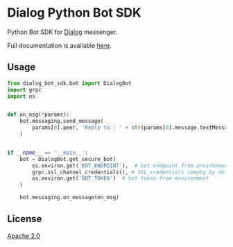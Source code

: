Dialog Python Bot SDK
=================


Python Bot SDK for [Dialog](https://dlg.im) messenger.

Full documentation is available [here](https://dialogs.github.io/bots-docs/).

Usage
-----

```python
from dialog_bot_sdk.bot import DialogBot
import grpc
import os


def on_msg(*params):
    bot.messaging.send_message(
        params[0].peer, 'Reply to : ' + str(params[0].message.textMessage.text)
    )


if __name__ == '__main__':
    bot = DialogBot.get_secure_bot(
        os.environ.get('BOT_ENDPOINT'),  # bot endpoint from environment
        grpc.ssl_channel_credentials(), # SSL credentials (empty by default!)
        os.environ.get('BOT_TOKEN')  # bot token from environment
    )

    bot.messaging.on_message(on_msg)
```

License
-------
[Apache 2.0](LICENSE)
